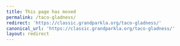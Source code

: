 ```yaml
---
title: This page has moved
permalink: /taco-gladness/
redirect: 'https://classic.grandparkla.org/taco-gladness/'
canonical_url: 'https://classic.grandparkla.org/taco-gladness/'
layout: redirect
---
```

